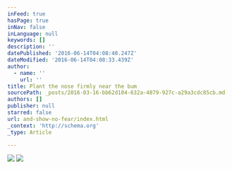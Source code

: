 ```yaml
---
inFeed: true
hasPage: true
inNav: false
inLanguage: null
keywords: []
description: ''
datePublished: '2016-06-14T04:08:40.247Z'
dateModified: '2016-06-14T04:08:33.439Z'
author:
  - name: ''
    url: ''
title: Plant the nose firmly near the bum
sourcePath: _posts/2016-03-16-bb62d104-632a-4879-927c-a29a3cdc85cb.md
authors: []
publisher: null
starred: false
url: and-show-no-fear/index.html
_context: 'http://schema.org'
_type: Article

---
```

![](https://s3-us-west-2.amazonaws.com/the-grid-img/p/9c1aef301ff8ca2ed0590163f790189c94716c60.png)
![](https://s3-us-west-2.amazonaws.com/the-grid-img/p/4abbbd0601e327d9db7d765263f005206701edc4.png)